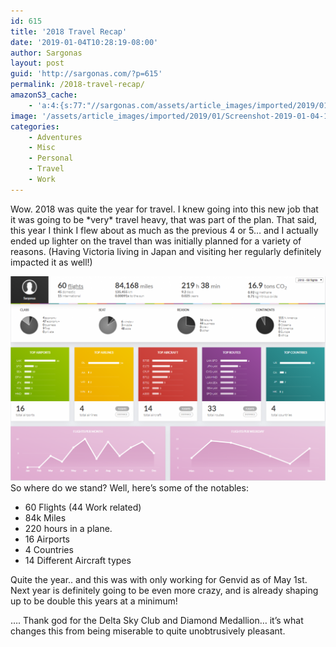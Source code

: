 ```yaml
---
id: 615
title: '2018 Travel Recap'
date: '2019-01-04T10:28:19-08:00'
author: Sargonas
layout: post
guid: 'http://sargonas.com/?p=615'
permalink: /2018-travel-recap/
amazonS3_cache:
    - 'a:4:{s:77:"//sargonas.com/assets/article_images/imported/2019/01/Screenshot-2019-01-04-10.15.331.png";a:2:{s:2:"id";i:624;s:11:"source_type";s:13:"media-library";}s:86:"//sargonas.com/assets/article_images/imported/2019/01/Screenshot-2019-01-04-10.15.331-1024x664.png";a:2:{s:2:"id";i:624;s:11:"source_type";s:13:"media-library";}s:117:"//sargonas-net.s3.us-west-2.amazonaws.com/sargonas.com/assets/article_images/imported/2019/01/Screenshot-2019-01-04-10.15.331.png";a:2:{s:2:"id";i:624;s:11:"source_type";s:13:"media-library";}s:126:"//sargonas-net.s3.us-west-2.amazonaws.com/sargonas.com/assets/article_images/imported/2019/01/Screenshot-2019-01-04-10.15.331-1024x664.png";a:2:{s:2:"id";i:624;s:11:"source_type";s:13:"media-library";}}'
image: '/assets/article_images/imported/2019/01/Screenshot-2019-01-04-10.37.511-825x510.png'
categories:
    - Adventures
    - Misc
    - Personal
    - Travel
    - Work
---
```


Wow. 2018 was quite the year for travel. I knew going into this new job that it was going to be \*very\* travel heavy, that was part of the plan. That said, this year I think I flew about as much as the previous 4 or 5… and I actually ended up lighter on the travel than was initially planned for a variety of reasons. (Having Victoria living in Japan and visiting her regularly definitely impacted it as well!)

![](/assets/article_images/imported/2019/01/Screenshot-2019-01-04-10.15.331-1024x664.png)So where do we stand? Well, here’s some of the notables:

- 60 Flights (44 Work related)
- 84k Miles
- 220 hours in a plane.
- 16 Airports
- 4 Countries
- 14 Different Aircraft types

Quite the year.. and this was with only working for Genvid as of May 1st. Next year is definitely going to be even more crazy, and is already shaping up to be double this years at a minimum!  
  
…. Thank god for the Delta Sky Club and Diamond Medallion… it’s what changes this from being miserable to quite unobtrusively pleasant.